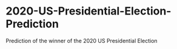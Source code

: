# 2020-US-Presidential-Election-Prediction
Prediction of the winner of the 2020 US Presidential Election
